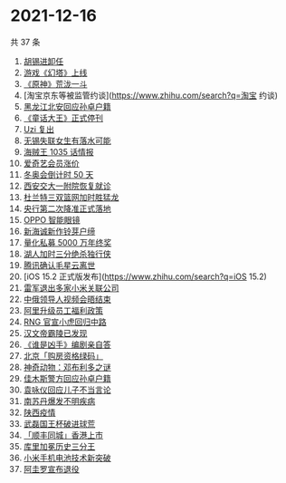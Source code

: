# 2021-12-16

共 37 条

<!-- BEGIN ZHIHUSEARCH -->
<!-- 最后更新时间 Thu Dec 16 2021 21:17:11 GMT+0800 (China Standard Time) -->
1. [胡锡进卸任](https://www.zhihu.com/search?q=胡锡进)
1. [游戏《幻塔》上线](https://www.zhihu.com/search?q=幻塔)
1. [《原神》荒泷一斗](https://www.zhihu.com/search?q=原神)
1. [淘宝京东等被监管约谈](https://www.zhihu.com/search?q=淘宝 约谈)
1. [黑龙江北安回应孙卓户籍](https://www.zhihu.com/search?q=孙卓)
1. [《童话大王》正式停刊](https://www.zhihu.com/search?q=童话大王)
1. [Uzi 复出](https://www.zhihu.com/search?q=uzi)
1. [无锡失联女生有落水可能](https://www.zhihu.com/search?q=无锡失联女生)
1. [海贼王 1035 话情报](https://www.zhihu.com/search?q=海贼王)
1. [爱奇艺会员涨价](https://www.zhihu.com/search?q=爱奇艺)
1. [冬奥会倒计时 50 天](https://www.zhihu.com/search?q=冬奥会)
1. [西安交大一附院恢复就诊](https://www.zhihu.com/search?q=西安交大一附院)
1. [杜兰特三双篮网加时胜猛龙](https://www.zhihu.com/search?q=篮网)
1. [央行第二次降准正式落地](https://www.zhihu.com/search?q=央行降准)
1. [OPPO 智能眼镜](https://www.zhihu.com/search?q=oppo)
1. [新海诚新作铃芽户缔](https://www.zhihu.com/search?q=铃芽户缔)
1. [量化私募 5000 万年终奖](https://www.zhihu.com/search?q=量化私募)
1. [湖人加时三分绝杀独行侠](https://www.zhihu.com/search?q=湖人)
1. [腾讯确认毛星云离世](https://www.zhihu.com/search?q=毛星云)
1. [iOS 15.2 正式版发布](https://www.zhihu.com/search?q=iOS 15.2)
1. [雷军退出多家小米关联公司](https://www.zhihu.com/search?q=雷军)
1. [中俄领导人视频会晤结束](https://www.zhihu.com/search?q=中俄视频会晤)
1. [阿里升级员工福利政策](https://www.zhihu.com/search?q=阿里员工福利)
1. [RNG 官宣小虎回归中路](https://www.zhihu.com/search?q=小虎)
1. [汉文帝霸陵已发现](https://www.zhihu.com/search?q=汉文帝霸陵)
1. [《谁是凶手》编剧亲自答](https://www.zhihu.com/search?q=谁是凶手)
1. [北京「购房资格绿码」](https://www.zhihu.com/search?q=购房资格绿码)
1. [神奇动物：邓布利多之谜](https://www.zhihu.com/search?q=神奇动物在哪里)
1. [佳木斯警方回应孙卓户籍](https://www.zhihu.com/search?q=孙卓)
1. [袁咏仪回应儿子不当言论](https://www.zhihu.com/search?q=袁咏仪)
1. [南苏丹爆发不明疾病](https://www.zhihu.com/search?q=南苏丹)
1. [陕西疫情](https://www.zhihu.com/search?q=陕西)
1. [武磊国王杯破进球荒](https://www.zhihu.com/search?q=武磊)
1. [「顺丰同城」香港上市](https://www.zhihu.com/search?q=顺丰同城)
1. [库里加冕历史三分王](https://www.zhihu.com/search?q=库里)
1. [小米手机电池技术新突破](https://www.zhihu.com/search?q=小米手机)
1. [阿圭罗宣布退役](https://www.zhihu.com/search?q=阿圭罗)
<!-- END ZHIHUSEARCH -->
